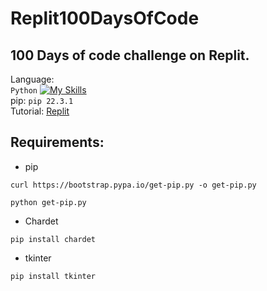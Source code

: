 # Replit100DaysOfCode
## 100 Days of code challenge on Replit.
Language: \
`Python` [![My Skills](https://skillicons.dev/icons?i=python)](https://skillicons.dev) \
pip: `pip 22.3.1`\
Tutorial: [Replit](https://join.replit.com/python)
## Requirements:
* pip 
```
curl https://bootstrap.pypa.io/get-pip.py -o get-pip.py
```
```
python get-pip.py
```
* Chardet 
```
pip install chardet
```
* tkinter
```
pip install tkinter
```
